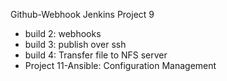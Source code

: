 Github-Webhook
Jenkins Project 9
- build 2: webhooks 
- build 3: publish over ssh
- build 4: Transfer file to NFS server
- Project 11-Ansible: Configuration Management
